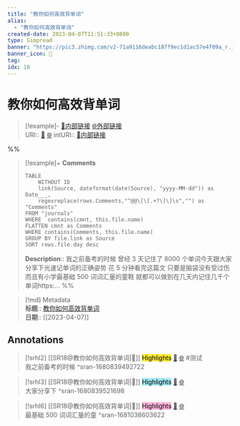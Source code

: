 ```yaml
---
title: "教你如何高效背单词"
alias: 
  - "教你如何高效背单词"
created-date: 2023-04-07T11:51:33+0800
type: Simpread
banner: "https://pic3.zhimg.com/v2-71a9116deabc187f9ec1d1ac57e4f09a_r.jpg "
banner_icon: 🔖
tag: 
idx: 18
---
```


# 教你如何高效背单词

> [!example]- [🧷内部链接](<http://localhost:7026/unread/18>) [🌐外部链接](<https://zhuanlan.zhihu.com/p/162855203>)    
> URI:: [🧷](<http://localhost:7026/unread/18>) [🌐](<https://zhuanlan.zhihu.com/p/162855203>) 
> intURI:: [🧷内部链接](<http://localhost:7026/reading/18>)

%%
> [!example]+ **Comments**  
> ```dataview
> TABLE 
>     WITHOUT ID
>     link(Source, dateformat(date(Source), "yyyy-MM-dd")) as Date___, 
>     regexreplace(rows.Comments,"^@@\[\[.+?\]\]\s","") as "Comments"
> FROM "journals"
> WHERE  contains(cmnt, this.file.name)
> FLATTEN cmnt as Comments
> WHERE contains(Comments, this.file.name)
> GROUP BY file.link as Source
> SORT rows.file.day desc
> ```
>  **Description**:: 我之前备考的时候 曾经 3 天记住了 8000 个单词今天跟大家分享下光速记单词的正确姿势 花 5 分钟看完这篇文 只要是脑袋没有受过伤 而且有小学最基础 500 词词汇量的童鞋 就都可以做到在几天内记住几千个单词https:…
%%

> [!md] Metadata  
> **标题**:: [教你如何高效背单词](https://zhuanlan.zhihu.com/p/162855203)  
> **日期**:: [[2023-04-07]]  

## Annotations


> [!srhl2] [[SR18@教你如何高效背单词|📄]] <mark style="background-color: #ffeb3b">Highlights</mark> [🧷](<http://localhost:7026/unread/18#id=1680839492722>) [🌐](<http://localhost:7026/reading/18#id=1680839492722>) #测试   
> 我之前备考的时候
> ^sran-1680839492722
 
> [!srhl3] [[SR18@教你如何高效背单词|📄]] <mark style="background-color: #a2e9f2">Highlights</mark> [🧷](<http://localhost:7026/unread/18#id=1680839521698>) [🌐](<http://localhost:7026/reading/18#id=1680839521698>)   
> 大家分享下
> ^sran-1680839521698
 
> [!srhl6] [[SR18@教你如何高效背单词|📄]] <mark style="background-color: #ffb7da">Highlights</mark> [🧷](<http://localhost:7026/unread/18#id=1681038603622>) [🌐](<http://localhost:7026/reading/18#id=1681038603622>)   
> 最基础 500 词词汇量的童
> ^sran-1681038603622
 
 